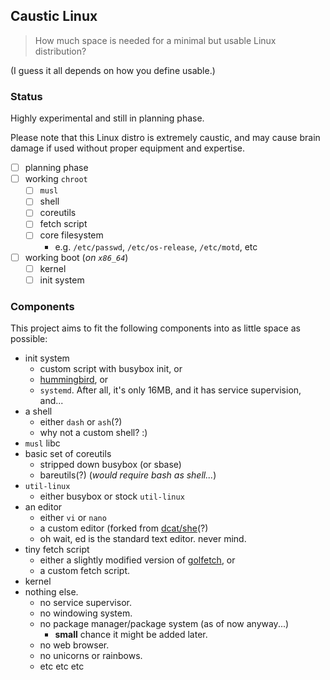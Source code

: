 ## Caustic Linux

> How much space is needed for a minimal but usable Linux distribution?

(I guess it all depends on how you define usable.)

### Status

Highly experimental and still in planning phase.

Please note that this Linux distro is extremely caustic, and may cause brain
damage if used without proper equipment and expertise.

- [ ] planning phase
- [ ] working `chroot`
	- [ ] `musl`
	- [ ] shell
	- [ ] coreutils
	- [ ] fetch script
	- [ ] core filesystem
		- e.g. `/etc/passwd`, `/etc/os-release`, `/etc/motd`, etc
- [ ] working boot (*on `x86_64`*)
	- [ ] kernel
	- [ ] init system

### Components

This project aims to fit the following components into as little space as
possible:

- init system
	- custom script with busybox init, or
	- [hummingbird](https://github.com/Sweets/hummingbird), or
	- `systemd`. After all, it's only 16MB, and it has service supervision, and...
- a shell
	- either `dash` or `ash`(?)
	- why not a custom shell? :)
- `musl` libc
- basic set of coreutils
	- stripped down busybox (or sbase)
	- bareutils(?) (*would require bash as shell...*)
- `util-linux`
	- either busybox or stock `util-linux`
- an editor
	- either `vi` or `nano`
	- a custom editor (forked from [dcat/she](https://github.com/dcat/she)(?)
	- oh wait, ed is the standard text editor. never mind.
- tiny fetch script
	- either a slightly modified version of
	[golfetch](https://github.com/dylanaraps/golfetch), or
	- a custom fetch script.
- kernel
- nothing else.
	- no service supervisor.
	- no windowing system.
	- no package manager/package system (as of now anyway...)
		- **small** chance it might be added later.
	- no web browser.
	- no unicorns or rainbows.
	- etc etc etc
